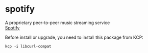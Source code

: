 spotify
=======

A proprietary peer-to-peer music streaming service
<br>
<a href="https://www.spotify.com">Spotify</a>

Before install or upgrade, you need to install this package from KCP:
```
kcp -i libcurl-compat
```


